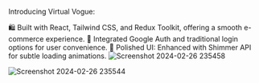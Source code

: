 Introducing Virtual Vogue:

🛍️ Built with React, Tailwind CSS, and Redux Toolkit, offering a smooth e-commerce experience.
🔐 Integrated Google Auth and traditional login options for user convenience.
🎨 Polished UI: Enhanced with Shimmer API for subtle loading animations.
![Screenshot 2024-02-26 235458](https://github.com/abhishek-06-singh/assignment-ecom-web/assets/115978151/ad1939e2-1b10-49af-ae9f-96da7e7dba2f)

![Screenshot 2024-02-26 235544](https://github.com/abhishek-06-singh/assignment-ecom-web/assets/115978151/9a93bbcc-353b-4c96-b533-14ff868069b4)
